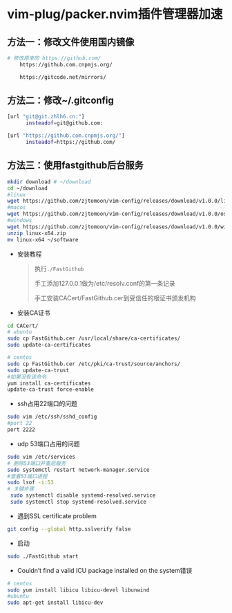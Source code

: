# vim-plug/packer.nvim插件管理器加速

## 方法一：修改文件使用国内镜像

```bash
# 修改原来的 https://github.com/
    https://github.com.cnpmjs.org/

    https://gitcode.net/mirrors/
```

## 方法二：修改~/.gitconfig

```bash
[url "git@git.zhlh6.cn:"]
      insteadof=git@github.com:

[url "https://github.com.cnpmjs.org/"]
      insteadof=https://github.com/
```

## 方法三：使用fastgithub后台服务

```bash
mkdir download # ~/download
cd ~/download
#linux
wget https://github.com/zjtomoon/vim-config/releases/download/v1.0.0/linux-x64.zip
#macos
wget https://github.com/zjtomoon/vim-config/releases/download/v1.0.0/osx-x64.zip
#windows
wget https://github.com/zjtomoon/vim-config/releases/download/v1.0.0/win10-x64.zip
unzip linux-x64.zip
mv linux-x64 ~/software
```

+ 安装教程
  
  > 执行`./FastGithub`
  > 
  > 手工添加127.0.0.1做为/etc/resolv.conf的第一条记录
  > 
  > 手工安装CACert/FastGithub.cer到受信任的根证书颁发机构

+ 安装CA证书

```bash
cd CACert/
# ubuntu
sudo cp FastGithub.cer /usr/local/share/ca-certificates/
sudo update-ca-certificates

# centos
sudo cp FastGithub.cer /etc/pki/ca-trust/source/anchors/
sudo update-ca-trust
#如果没有该命令
yum install ca-certificates
update-ca-trust force-enable
```

+ ssh占用22端口的问题

```bash
sudo vim /etc/ssh/sshd_config
#port 22 
port 2222
```

+ udp 53端口占用的问题

```bash
sudo vim /etc/services
# 删除53端口并重启服务
sudo systemctl restart network-manager.service
#查看53端口进程
sudo lsof -i:53
# 关键步骤
 sudo systemctl disable systemd-resolved.service
 sudo systemctl stop systemd-resolved.service
```

+ 遇到SSL certificate problem

```bash
git config --global http.sslverify false
```

+ 启动

```bash
sudo ./FastGithub start
```

+ Couldn’t find a valid ICU package installed on the system错误

```bash
# centos
sudo yum install libicu libicu-devel libunwind
#ubuntu
sudo apt-get install libicu-dev
```
